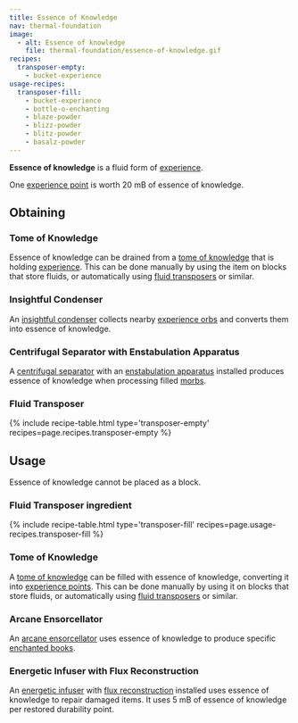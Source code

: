 ```yaml
---
title: Essence of Knowledge
nav: thermal-foundation
image:
  - alt: Essence of knowledge
    file: thermal-foundation/essence-of-knowledge.gif
recipes:
  transposer-empty:
    - bucket-experience
usage-recipes:
  transposer-fill:
    - bucket-experience
    - bottle-o-enchanting
    - blaze-powder
    - blizz-powder
    - blitz-powder
    - basalz-powder
---
```


**Essence of knowledge** is a fluid form of
[experience](https://minecraft.gamepedia.com/Experience).

One [experience point](https://minecraft.gamepedia.com/Experience) is worth 20
mB of essence of knowledge.


Obtaining
---------

### Tome of Knowledge
Essence of knowledge can be drained from a [tome of
knowledge](/docs/tome-of-knowledge/) that is holding
[experience](https://minecraft.gamepedia.com/Experience). This can be done
manually by using the item on blocks that store fluids, or automatically using
[fluid transposers](/docs/fluid-transposer/) or similar.

### Insightful Condenser
An [insightful condenser](/docs/insightful-condenser/) collects nearby
[experience orbs](https://minecraft.gamepedia.com/Experience) and converts them
into essence of knowledge.

### Centrifugal Separator with Enstabulation Apparatus
A [centrifugal separator](/docs/centrifugal-separator/) with an [enstabulation
apparatus](/docs/augment-enstabulation-apparatus/) installed produces essence of
knowledge when processing filled [morbs](/docs/morb/).

### Fluid Transposer
{% include recipe-table.html type='transposer-empty' recipes=page.recipes.transposer-empty %}


Usage
-----

Essence of knowledge cannot be placed as a block.

### Fluid Transposer ingredient
{% include recipe-table.html type='transposer-fill' recipes=page.usage-recipes.transposer-fill %}

### Tome of Knowledge
A [tome of knowledge](/docs/tome-of-knowledge/) can be filled with essence of
knowledge, converting it into [experience
points](https://minecraft.gamepedia.com/Experience). This can be done manually
by using it on blocks that store fluids, or automatically using [fluid
transposers](/docs/fluid-transposer/) or similar.

### Arcane Ensorcellator
An [arcane ensorcellator](/docs/arcane-ensorcellator/) uses essence of knowledge
to produce specific [enchanted
books](https://minecraft.gamepedia.com/Enchanted_Book).

### Energetic Infuser with Flux Reconstruction
An [energetic infuser](/docs/energetic-infuser/) with [flux
reconstruction](/docs/augment-flux-reconstruction/) installed uses essence of
knowledge to repair damaged items. It uses 5 mB of essence of knowledge per
restored durability point.
